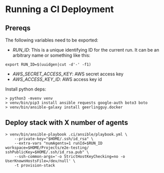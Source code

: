# Running a CI Deployment

## Prereqs

The following variables need to be exported:

- *RUN_ID*: This is a unique identifying ID for the current run. It can be an arbitrary name or something like this:

```
export RUN_ID=$(uuidgen|cut -d'-' -f1)
```

- *AWS_SECRET_ACCESS_KEY*: AWS secret access key
- *AWS_ACCESS_KEY_ID*: AWS access key id

Install python deps:

```
> python3 -mvenv venv
> venv/bin/pip3 install ansible requests google-auth boto3 boto
> venv/bin/ansible-galaxy install geerlingguy.docker
```

## Deploy stack with X number of agents

```
> venv/bin/ansible-playbook .ci/ansible/playbook.yml \
    --private-key="$HOME/.ssh/id_rsa" \
    --extra-vars "numAgents=1 runId=$RUN_ID workspace=$HOME/Projects/e2e-testing/ sshPublicKey=$HOME/.ssh/id_rsa.pub" \
    --ssh-common-args='-o StrictHostKeyChecking=no -o UserKnownHostsFile=/dev/null' \
    -t provision-stack
```
